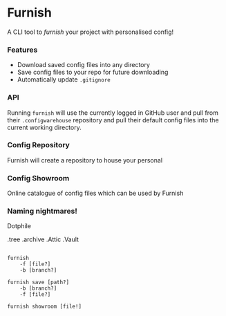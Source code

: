 # Furnish

A CLI tool to _furnish_ your project with personalised config!

### Features

- Download saved config files into any directory
- Save config files to your repo for future downloading
- Automatically update `.gitignore`

### API

Running `furnish` will use the currently logged in GitHub user and pull from their `.configwarehouse` repository and pull their default config files into the current working directory.

### Config Repository

Furnish will create a repository to house your personal

### Config Showroom

Online catalogue of config files which can be used by Furnish

### Naming nightmares!

Dotphile

.tree
.archive
.Attic
.Vault

```shell

furnish
    -f [file?]
    -b [branch?]

furnish save [path?]
    -b [branch?]
    -f [file?]

furnish showroom [file!]

```
